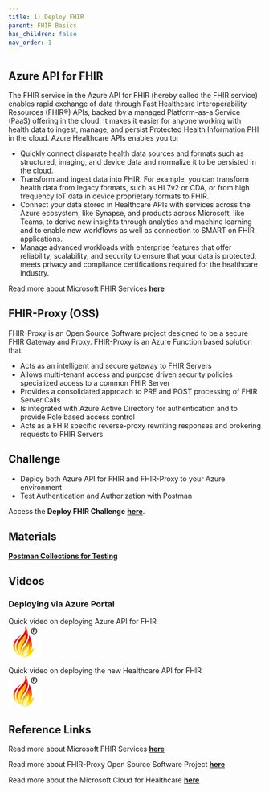 ```yaml
---
title: 1) Deploy FHIR
parent: FHIR Basics
has_children: false
nav_order: 1
---
```


## Azure API for FHIR

The FHIR service in the Azure API for FHIR (hereby called the FHIR service) enables rapid exchange of data through Fast Healthcare Interoperability Resources (FHIR®) APIs, backed by a managed Platform-as-a Service (PaaS) offering in the cloud. It makes it easier for anyone working with health data to ingest, manage, and persist Protected Health Information PHI in the cloud.  Azure Healthcare APIs enables you to:
- Quickly connect disparate health data sources and formats such as structured, imaging, and device data and normalize it to be persisted in the cloud.
- Transform and ingest data into FHIR. For example, you can transform health data from legacy formats, such as HL7v2 or CDA, or from high frequency IoT data in device proprietary formats to FHIR.
- Connect your data stored in Healthcare APIs with services across the Azure ecosystem, like Synapse, and products across Microsoft, like Teams, to derive new insights through analytics and machine learning and to enable new workflows as well as connection to SMART on FHIR applications.
- Manage advanced workloads with enterprise features that offer reliability, scalability, and security to ensure that your data is protected, meets privacy and compliance certifications required for the healthcare industry.

Read more about Microsoft FHIR Services **[here](https://docs.microsoft.com/en-us/azure/healthcare-apis/)** 


## FHIR-Proxy (OSS)
FHIR-Proxy is an Open Source Software project designed to be a secure FHIR Gateway and Proxy.  FHIR-Proxy is an Azure Function based solution that:
- Acts as an intelligent and secure gateway to FHIR Servers
- Allows multi-tenant access and purpose driven security policies specialized access to a common FHIR Server
- Provides a consolidated approach to PRE and POST processing of FHIR Server Calls 
- Is integrated with Azure Active Directory for authentication and to provide Role based access control
- Acts as a FHIR specific reverse-proxy rewriting responses and brokering requests to FHIR Servers


## Challenge 
+ Deploy both Azure API for FHIR and FHIR-Proxy to your Azure environment 
+ Test Authentication and Authorization with Postman

Access the __Deploy FHIR Challenge__ **[here](https://github.com/microsoft/openhack-mc4h/tree/main/Challenge-1)**.



## Materials 
**[Postman Collections for Testing](./assets/zip/MC4H_Testing.postman_collection.zip)**

## Videos 

### Deploying via Azure Portal 
Quick video on deploying Azure API for FHIR  
<a href="./assets/video/Deploy-FHIR-Service.mp4" title="Deploying Azure API for FHIR"><img src="./assets/images/icon-fhir-64.png" alt="FHIR" /></a>

Quick video on deploying the new Healthcare API for FHIR  
<a href="./assets/video/Deploy-FHIR-Service.mp4" title="Deploying Healthcare API's with Workspaces"><img src="./assets/images/icon-fhir-64.png" alt="FHIR" /></a>


## Reference Links 
Read more about Microsoft FHIR Services **[here](https://docs.microsoft.com/en-us/azure/healthcare-apis/)** 

Read more about FHIR-Proxy Open Source Software Project **[here](https://github.com/microsoft/fhir-proxy)** 
 
Read more about the Microsoft Cloud for Healthcare **[here](https://www.microsoft.com/en-us/industry/health/microsoft-cloud-for-healthcare)**
